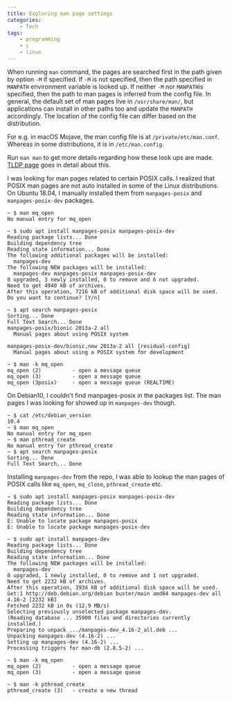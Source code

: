 ```yaml
---
title: Exploring man page settings
categories:
    - Tech
tags:
    - programming
    - c
    - linux
---
```


When running `man` command, the pages are searched first in the path given by option `-M` if specified. If `-M` is not specified, then the path specified in `MANPATH` environment variable is looked up. If neither `-M` nor `MANPATH`is specified, then the path to man pages is inferred from the config file. In general, the default set of man pages live in `/usr/share/man/`, but applications can install in other paths too and update the `MANPATH` accordingly. The location of the config file can differ based on the distribution.

For e.g. in macOS Mojave, the man config file is at `/private/etc/man.conf`. Whereas in some distributions, it is in `/etc/man.config`.

Run `man man` to get more details regarding how these look ups are made.  [TLDP page](https://www.tldp.org/HOWTO/Man-Page/q2.html#targetText=On%20Linux%2C%20all%20man%20pages,the%20same%20format%20as%20PATH) goes in detail about this.

I was looking for man pages related to certain POSIX calls. I realized that POSIX man pages are not auto installed in some of the Linux distributions. On Ubuntu 18.04,  I manually installed them from `manpages-posix` and `manpages-posix-dev` packages.

```text
~ $ man mq_open
No manual entry for mq_open

~ $ sudo apt install manpages-posix manpages-posix-dev
Reading package lists... Done
Building dependency tree
Reading state information... Done
The following additional packages will be installed:
  manpages-dev
The following NEW packages will be installed:
  manpages-dev manpages-posix manpages-posix-dev
0 upgraded, 3 newly installed, 0 to remove and 6 not upgraded.
Need to get 4940 kB of archives.
After this operation, 7216 kB of additional disk space will be used.
Do you want to continue? [Y/n]

~ $ apt search manpages-posix
Sorting... Done
Full Text Search... Done
manpages-posix/bionic 2013a-2 all
  Manual pages about using POSIX system

manpages-posix-dev/bionic,now 2013a-2 all [residual-config]
  Manual pages about using a POSIX system for development

~ $ man -k mq_open
mq_open (2)          - open a message queue
mq_open (3)          - open a message queue
mq_open (3posix)     - open a message queue (REALTIME)
```

On Debian10, I couldn't find manpages-posix in the packages list. The man pages I was looking for showed up in `manpages-dev` though.

```text
~ $ cat /etc/debian_version 
10.4
~ $ man mq_open
No manual entry for mq_open
~ $ man pthread_create
No manual entry for pthread_create
~ $ apt search manpages-posix
Sorting... Done
Full Text Search... Done
```

Installing `manpages-dev` from the repo, I was able to lookup the man pages of POSIX calls like `mq_open`, `mq_close`, `pthread_create` etc.

```text
~ $ sudo apt install manpages-posix manpages-posix-dev
Reading package lists... Done
Building dependency tree
Reading state information... Done
E: Unable to locate package manpages-posix
E: Unable to locate package manpages-posix-dev

~ $ sudo apt install manpages-dev
Reading package lists... Done
Building dependency tree
Reading state information... Done
The following NEW packages will be installed:
  manpages-dev
0 upgraded, 1 newly installed, 0 to remove and 1 not upgraded.
Need to get 2232 kB of archives.
After this operation, 3934 kB of additional disk space will be used.
Get:1 http://deb.debian.org/debian buster/main amd64 manpages-dev all 4.16-2 [2232 kB]
Fetched 2232 kB in 0s (12.9 MB/s) 
Selecting previously unselected package manpages-dev.
(Reading database ... 35900 files and directories currently installed.)
Preparing to unpack .../manpages-dev_4.16-2_all.deb ...
Unpacking manpages-dev (4.16-2) ...
Setting up manpages-dev (4.16-2) ...
Processing triggers for man-db (2.8.5-2) ...

~ $ man -k mq_open
mq_open (2)          - open a message queue
mq_open (3)          - open a message queue

~ $ man -k pthread_create
pthread_create (3)   - create a new thread
```